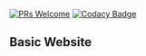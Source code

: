 [![PRs Welcome](https://img.shields.io/badge/PRs-welcome-brightgreen.svg?style=flat-square)](http://makeapullrequest.com) [![Codacy Badge](https://app.codacy.com/project/badge/Grade/d87ba7c1ce8246a28c4299b3f7936c22)](https://www.codacy.com/gh/inexdroid/inexdroid.github.io/dashboard?utm_source=github.com&amp;utm_medium=referral&amp;utm_content=inexdroid/inexdroid.github.io&amp;utm_campaign=Badge_Grade)

## Basic Website
